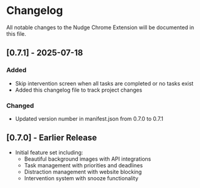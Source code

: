 # Changelog

All notable changes to the Nudge Chrome Extension will be documented in this file.

## [0.7.1] - 2025-07-18

### Added
- Skip intervention screen when all tasks are completed or no tasks exist
- Added this changelog file to track project changes

### Changed
- Updated version number in manifest.json from 0.7.0 to 0.7.1

## [0.7.0] - Earlier Release

- Initial feature set including:
  - Beautiful background images with API integrations
  - Task management with priorities and deadlines
  - Distraction management with website blocking
  - Intervention system with snooze functionality
